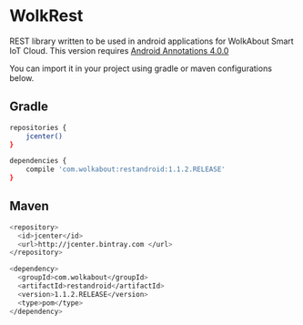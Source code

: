 # WolkRest

REST library written to be used in android applications for WolkAbout Smart IoT Cloud.
This version requires [Android Annotations 4.0.0](https://github.com/excilys/androidannotations/wiki)

You can import it in your project using gradle or maven configurations below.

Gradle
------

```sh
repositories {
    jcenter()
}

dependencies {
    compile 'com.wolkabout:restandroid:1.1.2.RELEASE'
}
```
Maven
-----
```sh
<repository>
  <id>jcenter</id>
  <url>http://jcenter.bintray.com </url>
</repository>

<dependency>
  <groupId>com.wolkabout</groupId>
  <artifactId>restandroid</artifactId>
  <version>1.1.2.RELEASE</version>
  <type>pom</type>
</dependency>
```
